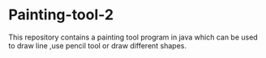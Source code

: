 # Painting-tool-2
This repository contains a painting tool program in java which can be used to draw line ,use pencil tool or draw different shapes.
